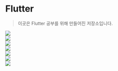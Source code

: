 # Flutter
> 이곳은 Flutter 공부를 위해 만들어진 저장소입니다.

![](https://raw.githubusercontent.com/github-denver/images/master/flutter/images/bmi/001.png)<br>
![](https://raw.githubusercontent.com/github-denver/images/master/flutter/images/bmi/002.png)<br>
![](https://raw.githubusercontent.com/github-denver/images/master/flutter/images/bmi/003.png)<br>
![](https://raw.githubusercontent.com/github-denver/images/master/flutter/images/bmi/004.png)<br>
![](https://raw.githubusercontent.com/github-denver/images/master/flutter/images/bmi/005.png)<br>
![](https://raw.githubusercontent.com/github-denver/images/master/flutter/images/bmi/006.png)<br>
![](https://raw.githubusercontent.com/github-denver/images/master/flutter/images/bmi/007.png)
